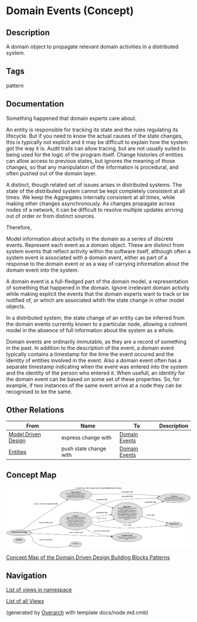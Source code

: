 
# Domain Events (Concept)
## Description
A domain object to propagate relevant domain activities in a distributed system.


## Tags
pattern

## Documentation
Something happened that domain experts care about.

An entity is responsible for tracking its state and the rules regulating its
lifecycle. But if you need to know the actual causes of the state changes,
this is typically not explicit and it may be difficult to explain how the
system got the way it is. Audit trails can allow tracing, but are not usually
suited to being used for the logic of the program itself. Change histories of
entities can allow access to previous states, but ignores the meaning of those
changes, so that any manipulation of the information is procedural, and often
pushed out of the domain layer.

A distinct, though related set of issues arises in distributed systems. The
state of the distributed system cannot be kept completely consistent at all
times. We keep the Aggregates internally consistent at all times, while making
other changes asynchronously. As changes propagate across nodes of a network,
it can be difficult to resolve multiple updates arriving out of order or from
distinct sources.

Therefore,

Model information about activity in the domain as a series of discrete events.
Represent each event as a domain object. These are distinct from system events
that reflect activity within the software itself, although often a system
event is associated with a domain event, either as part of a response to the
domain event or as a way of carrying information about the domain event into
the system.

A domain event is a full-fledged part of the domain model, a representation of
something that happened in the domain. Ignore irrelevant domain activity while
making explicit the events that the domain experts want to track or be notified
of, or which are associated whith the state change in other model objects.

In a distributed system, the state change of an entity can be inferred from the
domain events currently known to a particular node, allowing a cohrent model in
the absence of full information about the system as a whole.

Domain events are ordinarily immutable, as they are a record of something in
the past. In addition to the description of the event, a domain event typically
contains a timestamp for the time the event occured and the identity of
entities involved in the event. Also a domain event often has a separate
timestamp indicating when the event was entered into the system and the
identity of the person who entered it. When usefull, an identity for the domain
event can be based on some set of these properties. So, for example, if two
instances of the same event arrive at a node they can be recognised to be the
same.
## Other Relations
| From | Name | To | Description |
|---|---|---|---|
| [Model Driven Design](../../../software-development/domain-driven-design/modelling/c-model-driven-design.md) | express change with | [Domain Events](../../../software-development/domain-driven-design/building-blocks/c-domain-events.md) |  |
| [Entities](../../../software-development/domain-driven-design/building-blocks/c-entities.md) | push state change with | [Domain Events](../../../software-development/domain-driven-design/building-blocks/c-domain-events.md) |  |

## Concept Map
![Concept Map of the Domain Driven Design Building Blocks Patterns](../../../software-development/domain-driven-design/building-blocks/concept-view.png)

[Concept Map of the Domain Driven Design Building Blocks Patterns](../../../software-development/domain-driven-design/building-blocks/concept-view.md)


## Navigation
[List of views in namespace](./views-in-namespace.md)

[List of all Views](../../../views.md)


(generated by [Overarch](https://github.com/soulspace-org/overarch) with template docs/node.md.cmb)
